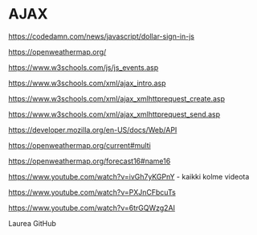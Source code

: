# AJAX

https://codedamn.com/news/javascript/dollar-sign-in-js

https://openweathermap.org/

https://www.w3schools.com/js/js_events.asp

https://www.w3schools.com/xml/ajax_intro.asp

https://www.w3schools.com/xml/ajax_xmlhttprequest_create.asp

https://www.w3schools.com/xml/ajax_xmlhttprequest_send.asp

https://developer.mozilla.org/en-US/docs/Web/API


https://openweathermap.org/current#multi

https://openweathermap.org/forecast16#name16



https://www.youtube.com/watch?v=ivGh7yKGPnY - kaikki kolme videota

https://www.youtube.com/watch?v=PXJnCFbcuTs

https://www.youtube.com/watch?v=6trGQWzg2AI


Laurea GitHub

